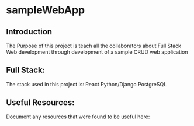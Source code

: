 # sampleWebApp

## Introduction

The Purpose of this project is teach all the collaborators about Full Stack Web development through development of a sample CRUD web application

## Full Stack:

The stack used in this project is:
React
Python/Django
PostgreSQL

## Useful Resources:

Document any resources that were found to be useful here:


